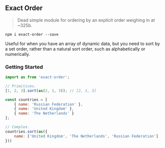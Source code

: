 ## Exact Order

> Dead simple module for ordering by an explicit order weighing in at ~325b.

`npm i exact-order --save`

Useful for when you have an array of dynamic data, but you need to sort by a set order, rather than a natural sort order, such as alphabetically or numerically.

### Getting Started

```javascript
import as from 'exact-order';

// Primitives.
[1, 2, 3].sort(as(2, 1, 3)); // [2, 1, 3]

const countries = [
    { name: 'Russian Federation' },
    { name: 'United Kingdom' },
    { name: 'The Netherlands' }
];

// Complex.
countries.sort(as({
    name: ['United Kingdom', 'The Netherlands', 'Russian Federation']
}))
```

